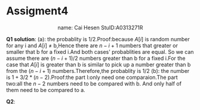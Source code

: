 # Assigment4
<center> 
name: Cai Hesen   StuID:A0313271R
</center>

**Q1**
 **solution**:
 (a): the probablity is 1/2.Proof:because $A[i]$ is random number for any i and $A[i]$ $\neq$ b,Hence there are $n-i+1$ numbers that greater or smaller that b for a fixed i.And both cases' probablities are equal. So we can assume there are $(n-i+1)/2$ numbers greater than b for a fixed i.For the case that $A[i]$ is greater than b is similar to pick up a number greater than b from the  $(n-i+1)$ numbers.Therefore,the probablity is 1/2
 (b): the number is $1+3/2*(n-2)$.Proof:the part I:only need one comparaion.The part two:all the $n-2$ numbers need to be compared with b. And only half of them need to be compared to a.

**Q2**:





